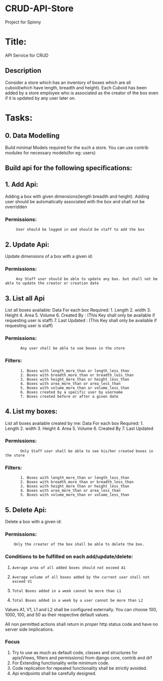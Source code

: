 # CRUD-API-Store
Project for Spinny

# Title:
API Service for CRUD
 
## Description
Consider a store which has an inventory of boxes which are all cuboid(which have length, breadth and height). Each Cuboid has been added by a store employee who is associated as the creator of the box even if it is updated by any user later on.
 
# Tasks:
## 0. Data Modelling
   Build minimal Models required for the such a store. You can use contrib modules for necessary models(for eg: users)
 
## Build api for the following specifications:


## 1. Add Api:
   Adding a box with given dimensions(length breadth and height).
   Adding user should be automatically associated with the box and shall not be overridden
   ### Permissions:
         User should be logged in and should be staff to add the box
 
## 2. Update Api:
   Update dimensions of a box with a given id:
   ### Permissions:
         Any Staff user should be able to update any box. but shall not be able to update the creator or creation date
 
## 3. List all Api
   List all boxes available:
   Data For each box Required:
           1. Length
           2. width
           3. Height
           4. Area
           5. Volume
           6. Created By :  (This Key shall only be available if requesting user is staff)
           7. Last Updated :  (This Key shall only be available if requesting user is staff)
   ### Permissions:
           Any user shall be able to see boxes in the store
   ### Filters:
           1. Boxes with length_more_than or length_less_than
           2. Boxes with breadth_more_than or breadth_less_than
           3. Boxes with height_more_than or height_less_than
           4. Boxes with area_more_than or area_less_than
           5. Boxes with volume_more_than or volume_less_than
           6. Boxes created by a specific user by username
           7. Boxes created before or after a given date
## 4. List my boxes:
   List all boxes available created by me:
   Data For each box Required:
           1. Length
           2. width
           3. Height
           4. Area
           5. Volume
           6. Created By
           7. Last Updated
   ### Permissions:
           Only Staff user shall be able to see his/her created boxes in the store
   ### Filters:
           1. Boxes with length_more_than or length_less_than
           2. Boxes with breadth_more_than or breadth_less_than
           3. Boxes with height_more_than or height_less_than
           4. Boxes with area_more_than or area_less_than
           5. Boxes with volume_more_than or volume_less_than
 
## 5. Delete Api:
   Delete a box with a given id:
   ### Permissions:
        Only the creater of the box shall be able to delete the box.
 
### Conditions to be fulfilled on each add/update/delete:
1.     Average area of all added boxes should not exceed A1
2.     Average volume of all boxes added by the current user shall not exceed V1
3.     Total Boxes added in a week cannot be more than L1
4.     Total Boxes added in a week by a user cannot be more than L2
Values A1, V1, L1 and L2 shall be configured externally. You can choose 100, 1000, 100, and 50 as their respective default values.
 
All non permitted actions shall return in proper http status code and have no server side implications.
 
### Focus
1. Try to use as much as default code, classes and structures for apis(Views, filters and permissions) from django core, contrib and drf
2. For Extending functionality write minimum code.
3. Code replication for repeated functionality shall be strictly avoided.
4. Api endpoints shall be carefully designed.

